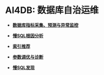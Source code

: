 # AI4DB: 数据库自治运维

-   **[数据库指标采集、预测与异常监控](数据库指标采集-预测与异常监控.md)**

-   **[慢SQL根因分析](慢SQL根因分析.md)**

-   **[索引推荐](索引推荐.md)**

-   **[参数调优与诊断](参数调优与诊断.md)**

-   **[慢SQL发现](慢SQL发现.md)**
